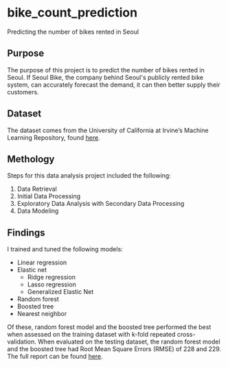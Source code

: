 # bike_count_prediction

Predicting the number of bikes rented in Seoul

## Purpose

The purpose of this project is to predict the number of bikes rented in Seoul. If Seoul Bike, the company behind Seoul's publicly rented bike system, can accurately forecast the demand, it can then better supply their customers.

## Dataset

The dataset comes from the University of California at Irvine’s Machine Learning Repository, found [here](https://archive.ics.uci.edu/ml/datasets/Seoul+Bike+Sharing+Demand).

## Methology

Steps for this data analysis project included the following:

1. Data Retrieval
2. Initial Data Processing
3. Exploratory Data Analysis with Secondary Data Processing
4. Data Modeling

## Findings

I trained and tuned the following models:

* Linear regression
* Elastic net
  * Ridge regression
  * Lasso regression
  * Generalized Elastic Net
* Random forest
* Boosted tree
* Nearest neighbor

Of these, random forest model and the boosted tree performed the best when assessed on the training dataset with k-fold repeated cross-validation. When evaluated on the testing dataset, the random forest model and the boosted tree had Root Mean Square Errors (RMSE) of 228 and 229. The full report can be found [here](https://github.com/derexwangmang/bike_count_prediction/tree/main/output/report/report.pdf).
